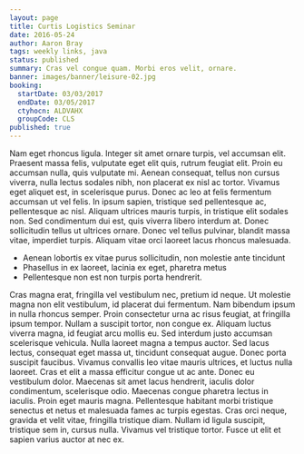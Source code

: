 ```yaml
---
layout: page
title: Curtis Logistics Seminar
date: 2016-05-24
author: Aaron Bray
tags: weekly links, java
status: published
summary: Cras vel congue quam. Morbi eros velit, ornare.
banner: images/banner/leisure-02.jpg
booking:
  startDate: 03/03/2017
  endDate: 03/05/2017
  ctyhocn: ALDVAHX
  groupCode: CLS
published: true
---
```

Nam eget rhoncus ligula. Integer sit amet ornare turpis, vel accumsan elit. Praesent massa felis, vulputate eget elit quis, rutrum feugiat elit. Proin eu accumsan nulla, quis vulputate mi. Aenean consequat, tellus non cursus viverra, nulla lectus sodales nibh, non placerat ex nisl ac tortor. Vivamus eget aliquet est, in scelerisque purus. Donec ac leo at felis fermentum accumsan ut vel felis. In ipsum sapien, tristique sed pellentesque ac, pellentesque ac nisl. Aliquam ultrices mauris turpis, in tristique elit sodales non. Sed condimentum dui est, quis viverra libero interdum at. Donec sollicitudin tellus ut ultrices ornare. Donec vel tellus pulvinar, blandit massa vitae, imperdiet turpis. Aliquam vitae orci laoreet lacus rhoncus malesuada.

* Aenean lobortis ex vitae purus sollicitudin, non molestie ante tincidunt
* Phasellus in ex laoreet, lacinia ex eget, pharetra metus
* Pellentesque non est non turpis porta hendrerit.

Cras magna erat, fringilla vel vestibulum nec, pretium id neque. Ut molestie magna non elit vestibulum, id placerat dui fermentum. Nam bibendum ipsum in nulla rhoncus semper. Proin consectetur urna ac risus feugiat, at fringilla ipsum tempor. Nullam a suscipit tortor, non congue ex. Aliquam luctus viverra magna, id feugiat arcu mollis eu. Sed interdum justo accumsan scelerisque vehicula. Nulla laoreet magna a tempus auctor. Sed lacus lectus, consequat eget massa ut, tincidunt consequat augue. Donec porta suscipit faucibus. Vivamus convallis leo vitae mauris ultrices, et luctus nulla laoreet. Cras et elit a massa efficitur congue ut ac ante. Donec eu vestibulum dolor. Maecenas sit amet lacus hendrerit, iaculis dolor condimentum, scelerisque odio.
Maecenas congue pharetra lectus in iaculis. Proin eget mauris magna. Pellentesque habitant morbi tristique senectus et netus et malesuada fames ac turpis egestas. Cras orci neque, gravida et velit vitae, fringilla tristique diam. Nullam id ligula suscipit, tristique sem in, cursus nulla. Vivamus vel tristique tortor. Fusce ut elit et sapien varius auctor at nec ex.

